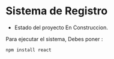 
<h1> Sistema de Registro </h1>

- Estado del proyecto En Construccion.

Para ejecutar el sistema, Debes poner :

```npm install react```


